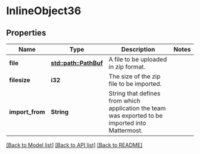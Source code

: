# InlineObject36

## Properties

Name | Type | Description | Notes
------------ | ------------- | ------------- | -------------
**file** | [**std::path::PathBuf**](std::path::PathBuf.md) | A file to be uploaded in zip format. | 
**filesize** | **i32** | The size of the zip file to be imported. | 
**import_from** | **String** | String that defines from which application the team was exported to be imported into Mattermost. | 

[[Back to Model list]](../README.md#documentation-for-models) [[Back to API list]](../README.md#documentation-for-api-endpoints) [[Back to README]](../README.md)


